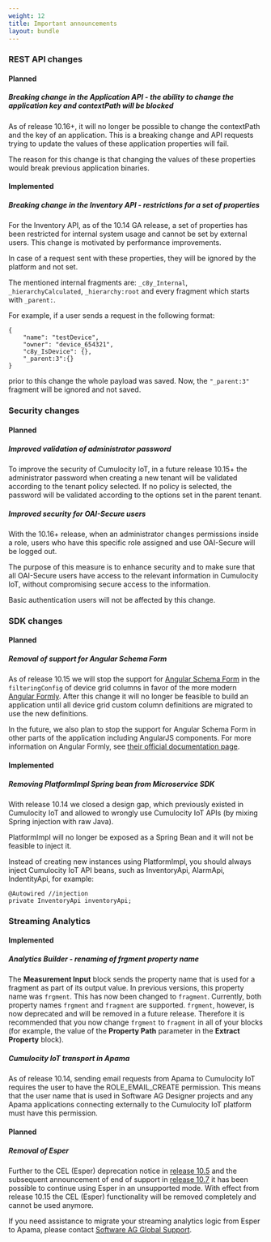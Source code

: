 ```yaml
---
weight: 12
title: Important announcements
layout: bundle
---
```


### REST API changes

#### Planned

##### Breaking change in the Application API - the ability to change the application key and contextPath will be blocked

As of release 10.16+, it will no longer be possible to change the contextPath and the key of an application.
This is a breaking change and API requests trying to update the values of these application properties will fail.

The reason for this change is that changing the values of these properties would break previous application binaries.

#### Implemented

##### Breaking change in the Inventory API - restrictions for a set of properties

For the Inventory API, as of the 10.14 GA release, a set of properties has been restricted for internal system usage and cannot be set by external users. This change is motivated by performance improvements.

In case of a request sent with these properties, they will be ignored by the platform and not set.

The mentioned internal fragments are: `_c8y_Internal`, `_hierarchyCalculated`, `_hierarchy:root` and every fragment which starts with `_parent:`.

For example, if a user sends a request in the following format:

```
{
	"name": "testDevice",
    "owner": "device_654321",
    "c8y_IsDevice": {},
    "_parent:3":{}
}
```

prior to this change the whole payload was saved. Now, the `"_parent:3"` fragment will be ignored and not saved.


### Security changes

#### Planned

##### Improved validation of administrator password

To improve the security of Cumulocity IoT, in a future release 10.15+ the administrator password when creating a new tenant will be validated according to the tenant policy selected. If no policy is selected, the password will be validated according to the options set in the parent tenant.

##### Improved security for OAI-Secure users

With the 10.16+ release, when an administrator changes permissions inside a role, users who have this specific role assigned and use OAI-Secure will be logged out.

The purpose of this measure is to enhance security and to make sure that all OAI-Secure users have access to the relevant information in Cumulocity IoT, without compromising secure access to the information.

Basic authentication users will not be affected by this change.


### SDK changes

#### Planned

##### Removal of support for Angular Schema Form

As of release 10.15 we will stop the support for [Angular Schema Form](http:/schemaform.io/) in the `filteringConfig` of device grid columns in favor of the more modern [Angular Formly](https://formly.dev/). After this change it will no longer be feasible to build an application until all device grid custom column definitions are migrated to use the new definitions.

In the future, we also plan to stop the support for Angular Schema Form in other parts of the application including AngularJS components. For more information on Angular Formly, see [their official documentation page](https://formly.dev/examples/introduction).


#### Implemented

##### Removing PlatformImpl Spring bean from Microservice SDK

With release 10.14 we closed a design gap, which previously existed in Cumulocity IoT and allowed to wrongly use Cumulocity IoT APIs (by mixing Spring injection with raw Java).

PlatformImpl will no longer be exposed as a Spring Bean and it will not be feasible to inject it.

Instead of creating new instances using PlatformImpl, you should always inject Cumulocity IoT API beans, such as InventoryApi, AlarmApi, IndentityApi, for example:

```
@Autowired //injection
private InventoryApi inventoryApi;
```

### Streaming Analytics

#### Implemented

##### Analytics Builder - renaming of frgment property name

The **Measurement Input** block sends the property name that is used for a fragment as part of its output value.
In previous versions, this property name was `frgment`. This has now been changed to `fragment`.
Currently, both property names `frgment` and `fragment` are supported.
`frgment`, however, is now deprecated and will be removed in a future release.
Therefore it is recommended that you now change `frgment` to `fragment` in all of your blocks
(for example, the value of the **Property Path** parameter in the **Extract Property** block).

##### Cumulocity IoT transport in Apama

As of release 10.14, sending email requests from Apama to Cumulocity IoT requires the user to have the ROLE_EMAIL_CREATE permission.
This means that the user name that is used in Software AG Designer projects and any Apama applications connecting externally to the Cumulocity IoT platform must have this permission.

#### Planned

##### Removal of Esper

Further to the CEL (Esper) deprecation notice in [release 10.5](/release-10-5-0/migration-10-5-0/) and the subsequent announcement of end of support in [release 10.7](/release-10-7-0/announcements-10-7-0/) it has been possible to continue using Esper in an unsupported mode. With effect from release 10.15 the CEL (Esper) functionality will be removed completely and cannot be used anymore.

If you need assistance to migrate your streaming analytics logic from Esper to Apama, please contact [Software AG Global Support](/about/contacting-support/).

